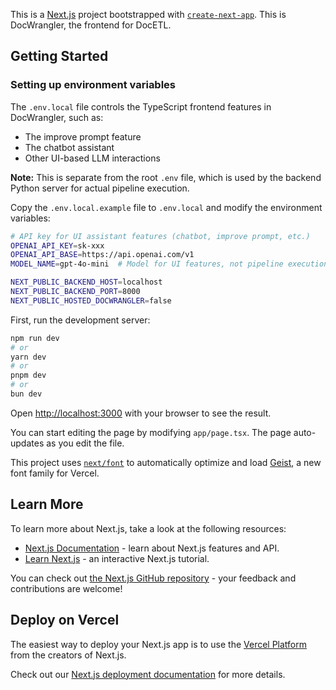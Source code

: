 This is a [Next.js](https://nextjs.org) project bootstrapped with [`create-next-app`](https://nextjs.org/docs/app/api-reference/cli/create-next-app). This is DocWrangler, the frontend for DocETL.

## Getting Started

### Setting up environment variables

The `.env.local` file controls the TypeScript frontend features in DocWrangler, such as:
- The improve prompt feature
- The chatbot assistant
- Other UI-based LLM interactions

**Note:** This is separate from the root `.env` file, which is used by the backend Python server for actual pipeline execution.

Copy the `.env.local.example` file to `.env.local` and modify the environment variables:

```bash
# API key for UI assistant features (chatbot, improve prompt, etc.)
OPENAI_API_KEY=sk-xxx
OPENAI_API_BASE=https://api.openai.com/v1
MODEL_NAME=gpt-4o-mini  # Model for UI features, not pipeline execution

NEXT_PUBLIC_BACKEND_HOST=localhost
NEXT_PUBLIC_BACKEND_PORT=8000
NEXT_PUBLIC_HOSTED_DOCWRANGLER=false
```

First, run the development server:

```bash
npm run dev
# or
yarn dev
# or
pnpm dev
# or
bun dev
```

Open [http://localhost:3000](http://localhost:3000) with your browser to see the result.

You can start editing the page by modifying `app/page.tsx`. The page auto-updates as you edit the file.

This project uses [`next/font`](https://nextjs.org/docs/app/building-your-application/optimizing/fonts) to automatically optimize and load [Geist](https://vercel.com/font), a new font family for Vercel.

## Learn More

To learn more about Next.js, take a look at the following resources:

- [Next.js Documentation](https://nextjs.org/docs) - learn about Next.js features and API.
- [Learn Next.js](https://nextjs.org/learn) - an interactive Next.js tutorial.

You can check out [the Next.js GitHub repository](https://github.com/vercel/next.js) - your feedback and contributions are welcome!

## Deploy on Vercel

The easiest way to deploy your Next.js app is to use the [Vercel Platform](https://vercel.com/new?utm_medium=default-template&filter=next.js&utm_source=create-next-app&utm_campaign=create-next-app-readme) from the creators of Next.js.

Check out our [Next.js deployment documentation](https://nextjs.org/docs/app/building-your-application/deploying) for more details.
